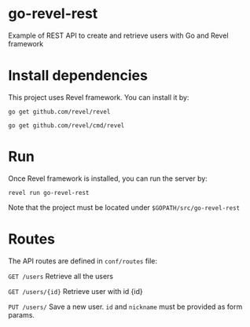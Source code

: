 # go-revel-rest
Example of REST API to create and retrieve users with Go and Revel framework

# Install dependencies

This project uses Revel framework. You can install it by:

<code>go get github.com/revel/revel</code>

<code>go get github.com/revel/cmd/revel</code>

# Run

Once Revel framework is installed, you can run the server by:

<code>revel run go-revel-rest</code>

Note that the project must be located under <code>$GOPATH/src/go-revel-rest</code>

# Routes

The API routes are defined in <code>conf/routes</code> file:

<code>GET /users</code> Retrieve all the users

<code>GET /users/{id}</code> Retrieve user with id {id}

<code>PUT /users/</code> Save a new user. <code>id</code> and <code>nickname</code> must be provided as form params.
